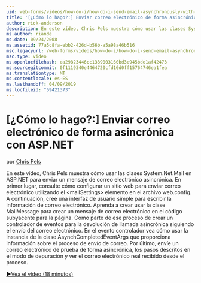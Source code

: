 ```yaml
---
uid: web-forms/videos/how-do-i/how-do-i-send-email-asynchronously-with-aspnet
title: '[¿Cómo lo hago?:] Enviar correo electrónico de forma asincrónica con ASP.NET | Microsoft Docs'
author: rick-anderson
description: En este vídeo, Chris Pels muestra cómo usar las clases System.Net.Mail en ASP.NET para enviar un mensaje de correo electrónico asincrónica. En primer lugar, consulte cómo configurar un si web...
ms.author: riande
ms.date: 09/24/2008
ms.assetid: 77a5c8fa-ebb2-426d-b56b-a5a98a46b516
msc.legacyurl: /web-forms/videos/how-do-i/how-do-i-send-email-asynchronously-with-aspnet
msc.type: video
ms.openlocfilehash: ea29823446cc1339003160bd3e945bde1af42473
ms.sourcegitcommit: 0f1119340e4464720cfd16d0ff15764746ea1fea
ms.translationtype: MT
ms.contentlocale: es-ES
ms.lasthandoff: 04/09/2019
ms.locfileid: "59421373"
---
```

# <a name="how-do-i-send-email-asynchronously-with-aspnet"></a>[¿Cómo lo hago?:] Enviar correo electrónico de forma asincrónica con ASP.NET

por [Chris Pels](https://twitter.com/chrispels)

En este vídeo, Chris Pels muestra cómo usar las clases System.Net.Mail en ASP.NET para enviar un mensaje de correo electrónico asincrónica. En primer lugar, consulte cómo configurar un sitio web para enviar correo electrónico utilizando el &lt;mailSettings&gt; elemento en el archivo web.config. A continuación, cree una interfaz de usuario simple para escribir la información de correo electrónico. Aprenda a crear usar la clase MailMessage para crear un mensaje de correo electrónico en el código subyacente para la página. Como parte de ese proceso de crear un controlador de eventos para la devolución de llamada asincrónica siguiendo el envío del correo electrónico. En el evento controlador vea cómo usar la instancia de la clase AsynchCompletedEventArgs que proporciona información sobre el proceso de envío de correo. Por último, envíe un correo electrónico de prueba de forma asincrónica, los pasos descritos en el modo de depuración y ver el correo electrónico real recibido desde el proceso.

[&#9654;Vea el vídeo (18 minutos)](https://channel9.msdn.com/Blogs/ASP-NET-Site-Videos/how-do-i-send-email-asynchronously-with-aspnet)
